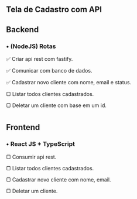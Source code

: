 ## Tela de Cadastro com API
##    Backend
### •   (NodeJS) Rotas
✅ Criar api rest com fastify.

✅ Comunicar com banco de dados.

✅ Cadastrar novo cliente com nome, email e status.
   
▢ Listar todos clientes cadastrados.
   
▢ Deletar um cliente com base em um id.
#
##    Frontend
### •   React JS + TypeScript
▢ Consumir api rest.
   
▢ Listar todos clientes cadastrados.
   
▢ Cadastrar novo cliente com nome, email.
   
▢ Deletar um cliente.
  
